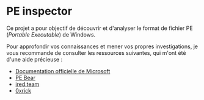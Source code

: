 # PE inspector
Ce projet a pour objectif de découvrir et d'analyser le format de fichier PE (_Portable Executable_) de Windows.

Pour approfondir vos connaissances et mener vos propres investigations, je vous recommande de consulter les ressources suivantes, qui m'ont été d'une aide précieuse :

- [Documentation officielle de Microsoft](https://learn.microsoft.com/en-us/windows/win32/debug/pe-format#optional-header-image-only)
- [PE Bear](https://github.com/hasherezade/pe-bear)
- [ired.team](https://www.ired.team/miscellaneous-reversing-forensics/windows-kernel-internals/pe-file-header-parser-in-c++)
- [0xrick](https://0xrick.github.io/win-internals/pe1/)